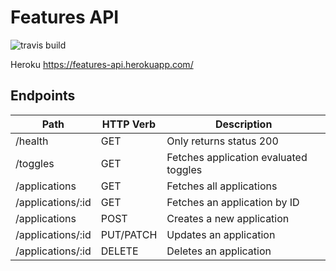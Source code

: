 # Features API

![travis build](https://travis-ci.org/wcalderipe/features-api.svg?branch=master)

Heroku https://features-api.herokuapp.com/

## Endpoints

| Path              | HTTP Verb | Description                           |
| ----------------- | --------- | ------------------------------------- |
| /health           | GET       | Only returns status 200               |
| /toggles          | GET       | Fetches application evaluated toggles |
| /applications     | GET       | Fetches all applications              |
| /applications/:id | GET       | Fetches an application by ID          |
| /applications     | POST      | Creates a new application             |
| /applications/:id | PUT/PATCH | Updates an application                |
| /applications/:id | DELETE    | Deletes an application                |
